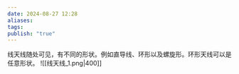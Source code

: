 ```yaml
---
date: 2024-08-27 12:28
aliases: 
tags: 
publish: "true"
---
```

线天线随处可见，有不同的形状。例如直导线、环形以及螺旋形。环形天线可以是任意形状。
![[线天线_1.png|400]]